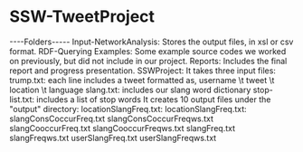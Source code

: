 # SSW-TweetProject
----Folders-----
Input-NetworkAnalysis: Stores the output files, in xsl or csv format.
RDF-Querying Examples: Some example source codes we worked on previously, but did not include in our project.
Reports: Includes the final report and progress presentation.
SSWProject:
  It takes three input files:
    trump.txt: each line includes a tweet formatted as, username \t tweet \t location \t language 
    slang.txt: includes our slang word dictionary
    stop-list.txt: includes a list of stop words
  It creates 10 output files under the "output" directory:
    locationSlangFreq.txt:
    locationSlangFreq.txt:
    slangConsCoccurFreq.txt
    slangConsCoccurFreqws.txt
    slangCooccurFreq.txt
    slangCooccurFreqws.txt
    slangFreq.txt
    slangFreqws.txt
    userSlangFreq.txt
    userSlangFreqws.txt
